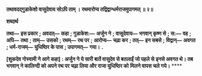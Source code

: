 **तथावदद्गुडाकेशो वासुदेवाय सोऽपि ताम् ।** **रथमारोप्य तद्विद्वान्धर्मराजमुपागमत् ॥ २॥** 

**शब्दार्थ** 

**तथा—** **इस प्रकार** **; अवदत्—** **कहा** **; गुडाकेश:—** **अर्जुन ने** **; वासुदेवाय—** **भगवान् कृष्ण से** **; स:—** **वह** **; अपि—** **तथा** **; ताम्—** **उसको** **; रथम्—** **रथ पर** **; आरोप्य—** **चढ़ा कर** **; तत्—** **इन सबसे** **; विद्वान्—** **अवगत** **; धर्म-राजम्—** **युधिष्ठिर के पास** **; उपागमत्—** **गया।** **.** 

**[शुकदेव गोस्वामी ने आगे कहा] : अर्जुन ने ये सारी बातें वासुदेव से बतलाईं जो पहले से** **इनसे अवगत थे। तब भगवान् ने कालिन्दी को अपने रथ पर चढ़ा लिया और राजा युधिष्ठिर को** **मिलने वापस चले गये।** **** 